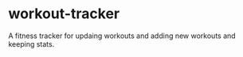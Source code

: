 # workout-tracker
A fitness tracker for updaing workouts and adding new workouts and keeping stats.
